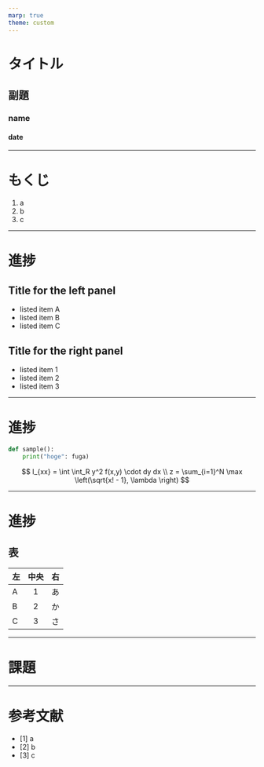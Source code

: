 ```yaml
---
marp: true
theme: custom
---
```

<!--
paginate: true
-->

<!--
_class: title
-->
# タイトル
## 副題

### name
#### date
<!-- 
[Ctrl] + [Alt] + [Shift] + [i]
で"Insert Date String"を用いて年月日を挿入できる. 
-->

---
# もくじ

1. a
2. b
3. c

---
# 進捗
<!-- 
_class: split
_footer: 'sample'
-->

<div class=left>

## Title for the left panel
- listed item A
- listed item B
- listed item C
</div>
<div class=right>

## Title for the right panel
- listed item 1
- listed item 2
- listed item 3
</div>

---
# 進捗
<!--
_footer: 'sample'
-->

```py
def sample():
	print("hoge": fuga)
```

$$ 
I_{xx} = \int \int_R y^2 f(x,y) \cdot dy dx \\
z = \sum_{i=1}^N \max \left(\sqrt{x! - 1}, \lambda \right)
$$

---
# 進捗
## 表
| 左  |  中央  | 右  |
| :-- | :---: | ---: |
| A   | 1     | あ   |
| B   | 2     | か   |
| C   | 3     | さ   |

---
# 課題
<!--
_footer: 'sample'
-->

---
# 参考文献

- [1] a
- [2] b
- [3] c